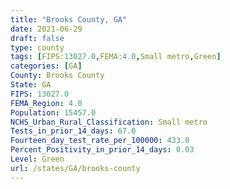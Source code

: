 ```yaml
---
title: "Brooks County, GA"
date: 2021-06-29
draft: false
type: county
tags: [FIPS:13027.0,FEMA:4.0,Small metro,Green]
categories: [GA]
County: Brooks County
State: GA
FIPS: 13027.0
FEMA_Region: 4.0
Population: 15457.0
NCHS_Urban_Rural_Classification: Small metro
Tests_in_prior_14_days: 67.0
Fourteen_day_test_rate_per_100000: 433.0
Percent_Positivity_in_prior_14_days: 0.03
Level: Green
url: /states/GA/brooks-county
---
```



